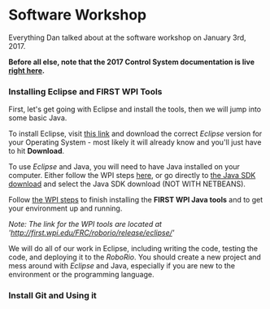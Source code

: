 # Software Workshop
Everything Dan talked about at the software workshop on January 3rd, 2017.

**Before all else, note that the 2017 Control System documentation is live [right here][1].**


### Installing Eclipse and FIRST WPI Tools
First, let's get going with Eclipse and install the tools, then we will jump into some basic Java.

To install Eclipse, visit [this link][2] and download the correct *Eclipse* version for your Operating System - most likely it will already know and you'll just have to hit **Download**.

To use *Eclipse* and Java, you will need to have Java installed on your computer. Either follow the WPI steps [here][3], or go directly to [the Java SDK download][4] and select the Java SDK download (NOT WITH NETBEANS).

Follow [the WPI steps][3] to finish installing the **FIRST WPI Java tools** and to get your environment up and running.

*Note: The link for the WPI tools are located at 'http://first.wpi.edu/FRC/roborio/release/eclipse/'*

We will do all of our work in Eclipse, including writing the code, testing the code, and deploying it to the *RoboRio*. You should create a new project and mess around with *Eclipse* and Java, especially if you are new to the environment or the programming language.

### Install Git and Using it


[1]: https://wpilib.screenstepslive.com/s/4485
[2]: https://eclipse.org/downloads/
[3]: https://wpilib.screenstepslive.com/s/4485/m/13503/l/599679-installing-eclipse-c-java
[4]: http://www.oracle.com/technetwork/java/javase/downloads/index.html
